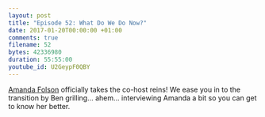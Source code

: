 ```yaml
---
layout: post
title: "Episode 52: What Do We Do Now?"
date: 2017-01-20T00:00:00 +01:00
comments: true
filename: 52
bytes: 42336980
duration: 55:55:00
youtube_id: U2GeypF0QBY
---
```


[Amanda Folson](https://twitter.com/AmbassadorAwsum) officially takes the co-host reins!  We ease you in to the transition by Ben grilling... ahem... interviewing Amanda a bit so you can get to know her better.